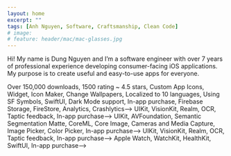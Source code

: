 ```yaml
---
layout: home
excerpt: ""
tags: [Anh Nguyen, Software, Craftsmanship, Clean Code]
# image:
# feature: header/mac/mac-glasses.jpg
---
```

<!--<img src="/images/anhnc_avatar_dark.png" width="672"/>-->
<!---->
<!--<br>-->
<!--<a href="https://www.linkedin.com/in/anh-nguyen-203230b1/"><img src="https://img.icons8.com/ios-filled/64/555555/linkedin.svg" width="32"/></a>-->
<!--&nbsp;-->
<!--<a href="https://apps.apple.com/us/developer/anh-nguyen/id1458306452"><img src="https://img.icons8.com/ios-filled/64/555555/apple-app-store.svg" width="32"/></a>-->
<!--&nbsp;-->
<!--<a href="https://twitter.com/anhnc92"><img src="https://img.icons8.com/ios-filled/64/555555/twitter.svg" width="32"/></a>-->
<!--<br>-->

Hi! My name is Dung Nguyen and I’m a software engineer with over 7 years of professional experience developing consumer-facing iOS applications.<br>
My purpose is to create useful and easy-to-use apps for everyone.


<!--# <img class="logo" src="/images/apps/icons/devtools.png" width="32"> DevTools - Smarter coding (MacOS app)-->
<!--<a href="https://apps.apple.com/us/app/devtools-smarter-coding/id6444775708?itsct=apps_box_badge&amp;itscg=30200" style="display: inline-block; overflow: hidden; border-radius: 13px; width: 250px; height: 83px;"><img src="https://tools.applemediaservices.com/api/badges/download-on-the-app-store/black/en-us?size=250x83&amp;releaseDate=1602374400&h=8b395929f1c29d6ade6faf120625ad0c" alt="Download on the App Store" style="border-radius: 13px; width: 250px; height: 83px;"></a>-->
<!---->
<!--DevTools is an app that works entirely offline, helps developers with daily tasks, and keeps the data safe.-->
<!---->
<!--DevTools gives you the power to quickly create powerful and accurate code and is the perfect tool for speeding up development cycles. With the help of DevTools, you can make the most of your coding time and get the most out of your code with advanced debugging and testing tools.-->
<!---->
<!--<img src="/images/apps/devtools/all.jpg" width="800">&nbsp;&nbsp;&nbsp;&nbsp;&nbsp;<img src="/images/apps/devtools/swift.jpg" width="800">&nbsp;&nbsp;&nbsp;&nbsp;&nbsp;-->
<!---->
<!--# <img class="logo" src="/images/apps/icons/ithemes-app-icon-changer.png" width="32"> iThemes - App Icon Changer-->
<!--<a href="https://apps.apple.com/us/app/ithemes-app-icon-changer/id1535360671?itsct=apps_box_badge&amp;itscg=30200" style="display: inline-block; overflow: hidden; border-radius: 13px; width: 250px; height: 83px;"><img src="https://tools.applemediaservices.com/api/badges/download-on-the-app-store/black/en-us?size=250x83&amp;releaseDate=1602374400&h=8b395929f1c29d6ade6faf120625ad0c" alt="Download on the App Store" style="border-radius: 13px; width: 250px; height: 83px;"></a>-->
<!---->
<!--Decorate aesthetic home screen, lets you personalize your home screen like never before.-->
<!---->
<!--> Over 150,000 downloads, 1500 rating ~ 4.5 stars, Custom App Icons, Widget, Icon Maker, Change Wallpapers, Localized to 10 languages, Using SF Symbols, SwiftUI, Dark Mode support, In-app purchase, Firebase Storage, FireStore, Analytics, Crashlytics-->
<!---->
<!---->
<!--<img src="/images/apps/ithemes/ithemes_total_download.png" width="800">&nbsp;&nbsp;&nbsp;&nbsp;&nbsp;<img src="/images/apps/ithemes/01.png" width="300">&nbsp;&nbsp;&nbsp;&nbsp;&nbsp;<img src="/images/apps/ithemes/02.png" width="300">-->
<!---->
<!--<img src="https://tools-qr-production.s3.amazonaws.com/output/apple-toolbox/5f44a48bc2c40550676bc979cf6b28d6/83a6da60176722197e2df8b10f575a46.png" width="150">  -->
<!---->
<!--# <img class="logo" src="/images/apps/icons/iscanner-pdf-document-scanner.png" width="32"> EasyScan - Photo To PDF App-->
<!--<a href="https://apps.apple.com/us/app/iscanner-pdf-document-scanner/id1458306453?itsct=apps_box_badge&amp;itscg=30200" style="display: inline-block; overflow: hidden; border-radius: 13px; width: 250px; height: 83px;"><img src="https://tools.applemediaservices.com/api/badges/download-on-the-app-store/black/en-us?size=250x83&amp;releaseDate=1586217600&h=a1836a0ad9159145e9d8f15ae6dcb27b" alt="Download on the App Store" style="border-radius: 13px; width: 250px; height: 83px;"></a>-->
<!---->
<!--There are many applications for iOS that allow the scanning of images or text. Most of them are however complex, slow, or not really suited for scanning documents.-->
<!---->
<!--iScanner has been created with one simple task in mind: Scanning and archiving documents as quickly and easily as possible. It especially helps you a lot when you work from home.-->
<!---->
<!--> UIKit, VisionKit, Realm, OCR, Taptic feedback, In-app purchase-->
<!---->
<!---->
<!--<img src="/images/apps/iscanner/01.png" width="300">&nbsp;&nbsp;&nbsp;&nbsp;&nbsp;<img src="/images/apps/iscanner/02.png" width="300">-->
<!---->
<!--<img src="https://tools-qr-production.s3.amazonaws.com/output/apple-toolbox/6d30dce38e0631955405de49e096fa85/326430e5a642f2b6df3710045bad6c06.png" width="150">-->
<!---->
<!--# <img class="logo" src="/images/apps/icons/profie-pro-selfie-camera.png" width="32"> Profie - Portrait Photo Effect-->
<!--<a href="https://apps.apple.com/us/app/profie-pro-selfie-camera/id1518533398?itsct=apps_box_badge&amp;itscg=30200" style="display: inline-block; overflow: hidden; border-radius: 13px; width: 250px; height: 83px;"><img src="https://tools.applemediaservices.com/api/badges/download-on-the-app-store/black/en-us?size=250x83&amp;releaseDate=1592265600&h=7f2221616fd31031e9f55dd6c67e6ba4" alt="Download on the App Store" style="border-radius: 13px; width: 250px; height: 83px;"></a>-->
<!---->
<!--Profie is a very lightweight professional Selfie application, easily to using, uses Machine Learning to create extraordinary photos, it allows you to isolate background, hair, skin, and teeth in a photo. Everything is done automatically with AI, you do not need to use any tool.-->
<!---->
<!--> UIKit, AVFoundation, Semantic Segmentation Matte, CoreML, Core Image, Cameras and Media Capture, Image Picker, Color Picker, In-app purchase-->
<!---->
<!---->
<!--<img src="/images/apps/profie/01.png" width="300">&nbsp;&nbsp;&nbsp;&nbsp;&nbsp;<img src="/images/apps/profie/02.png" width="300">-->
<!---->
<!--<img src="https://tools-qr-production.s3.amazonaws.com/output/apple-toolbox/8331e510f11c2f591c75f04d10eb9df7/a281fd1bf627e697184f4a57e7a583e3.png" width="150">-->
<!---->
<!--# <img class="logo" src="/images/apps/icons/business-card-scanner-lite.png" width="32"> CamCard: Business Card Scanner-->
<!--<a href="https://apps.apple.com/us/app/business-card-scanner-lite/id1489328998?itscg=30200&amp;itsct=apps_box_badge" style="display: inline-block; overflow: hidden; border-radius: 13px; width: 250px; height: 83px;"><img src="/images/apps/appstore/black.svg" alt="Business Card Scanner Lite" style="border-radius: 13px; width: 250px; height: 83px;"></a>-->
<!---->
<!--Scan and manage business cards no need the internet.-->
<!--> UIKit, VisionKit, Realm, OCR, Taptic feedback, In-app purchase-->
<!---->
<!--<img src="/images/apps/cardscanner/01.png" width="300">&nbsp;&nbsp;&nbsp;&nbsp;&nbsp;<img src="/images/apps/cardscanner/02.png" width="300">-->
<!---->
<!--<img src="https://tools-qr-production.s3.amazonaws.com/output/apple-toolbox/9a02c5553d0a73009ebc5d8c9abaab5b/56a81ae5504e015219f5f50bad7fc4c8.png" width="150">-->
<!---->
<!--# <img class="logo" src="/images/apps/icons/caffeine-tracker-application.png" width="32"> Caffeine Tracker Application-->
<!--<a href="https://apps.apple.com/us/app/caffeine-tracker-application/id1527955714?itscg=30200&amp;itsct=apps_box_badge" style="display: inline-block; overflow: hidden; border-radius: 13px; width: 250px; height: 83px;"><img src="/images/apps/appstore/black.svg" alt="Business Card Scanner Lite" style="border-radius: 13px; width: 250px; height: 83px;"></a>-->
<!---->
<!--Caffeine is a stimulant found in coffee, tea, soft drinks, chocolate, kola nuts, and some medicines. Modest amounts can make you more alert, but too much can make you jittery and make it hard to sleep. This app integrates with the health app (HealthKit) to read and track your caffeine data and calculate the caffeine of the day, which helps you will make it easy to sleep.-->
<!--> Apple Watch, WatchKit, HealthKit, SwiftUI, In-app purchase-->
<!---->
<!--<img src="/images/apps/cafe/01.png" width="120">&nbsp;&nbsp;&nbsp;&nbsp;&nbsp;<img src="/images/apps/cafe/02.png" width="120">&nbsp;&nbsp;&nbsp;&nbsp;&nbsp;<img src="/images/apps/cafe/03.png" width="120">&nbsp;&nbsp;&nbsp;&nbsp;&nbsp;<img src="/images/apps/cafe/04.png" width="120">-->
<!---->
<!--<img src="https://tools-qr-production.s3.amazonaws.com/output/apple-toolbox/cd5cf84749a2a252f2479e982062d5de/0a9eb72ce2d621fc7cb38d513eca1fea.png" width="150">-->
